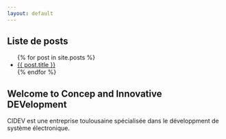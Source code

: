 ```yaml
---
layout: default
---
```



## Liste de posts


<ul>
  {% for post in site.posts %}
    <li>
      <a href="{{ post.url }}">{{ post.title }}</a>
    </li>
  {% endfor %}
</ul>


## Welcome to Concep and Innovative DEVelopment 

CIDEV est une entreprise toulousaine spécialisée dans le développment de système électronique. 



